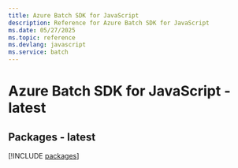 ```yaml
---
title: Azure Batch SDK for JavaScript
description: Reference for Azure Batch SDK for JavaScript
ms.date: 05/27/2025
ms.topic: reference
ms.devlang: javascript
ms.service: batch
---
```

# Azure Batch SDK for JavaScript - latest
## Packages - latest
[!INCLUDE [packages](batch-index.md)]